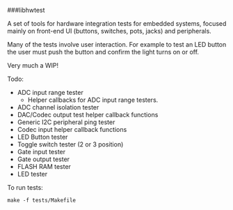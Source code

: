 ###libhwtest

A set of tools for hardware integration tests for embedded systems, focused mainly on front-end UI (buttons, switches, pots, jacks) and peripherals.

Many of the tests involve user interaction. For example to test an LED button the user must push the button and confirm the light turns on or off.

Very much a WIP!

Todo:

  * ADC input range tester
    * Helper callbacks for ADC input range testers.
  * ADC channel isolation tester
  * DAC/Codec output test helper callback functions
  * Generic I2C peripheral ping tester
  * Codec input helper callback functions
  * LED Button tester
  * Toggle switch tester (2 or 3 position)
  * Gate input tester
  * Gate output tester
  * FLASH RAM tester
  * LED tester 


To run tests:

```
make -f tests/Makefile
```

